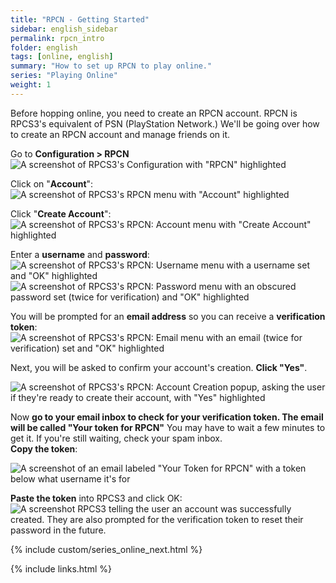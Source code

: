 ```yaml
---
title: "RPCN - Getting Started"
sidebar: english_sidebar
permalink: rpcn_intro
folder: english
tags: [online, english]
summary: "How to set up RPCN to play online."
series: "Playing Online"
weight: 1
---
```


Before hopping online, you need to create an RPCN account. RPCN is RPCS3's equivalent of PSN (PlayStation Network.) We'll be going over how to create an RPCN account and manage friends on it.

Go to **Configuration > RPCN**
![A screenshot of RPCS3's Configuration with "RPCN" highlighted](https://rb3pc.milohax.org/images/rpcn/rpcn.png "RPCS3: RPCN")

Click on "**Account**":  
![A screenshot of RPCS3's RPCN menu with "Account" highlighted](https://rb3pc.milohax.org/images/rpcn/rpcnpopup.png "RPCN")

Click "**Create Account**":  
![A screenshot of RPCS3's RPCN: Account menu with "Create Account" highlighted](https://rb3pc.milohax.org/images/rpcn/account.png "RPCN: Account")

Enter a **username** and **password**:  
![A screenshot of RPCS3's RPCN: Username menu with a username set and "OK" highlighted](https://rb3pc.milohax.org/images/rpcn/user.png "RPCN: User")  
![A screenshot of RPCS3's RPCN: Password menu with an obscured password set (twice for verification) and "OK" highlighted](https://rb3pc.milohax.org/images/rpcn/password.png "RPCN: Password")  

You will be prompted for an **email address** so you can receive a **verification token**:  
![A screenshot of RPCS3's RPCN: Email menu with an email (twice for verification) set and "OK" highlighted](https://rb3pc.milohax.org/images/rpcn/email.png "RPCN: Email")  

Next, you will be asked to confirm your account's creation. **Click "Yes"**.

![A screenshot of RPCS3's RPCN: Account Creation popup, asking the user if they're ready to create their account, with "Yes" highlighted](https://rb3pc.milohax.org/images/rpcn/confirm.png "RPCN: Account Creation")

Now **go to your email inbox to check for your verification token. The email will be called "Your token for RPCN"** You may have to wait a few minutes to get it. If you're still waiting, check your spam inbox.  
**Copy the token**:

![A screenshot of an email labeled "Your Token for RPCN" with a token below what username it's for](https://rb3pc.milohax.org/images/rpcn/emailtoken.png "Your token for RPCN")

**Paste the token** into RPCS3 and click OK:  
![A screenshot RPCS3 telling the user an account was successfully created. They are also prompted for the verification token to reset their password in the future.](https://rb3pc.milohax.org/images/rpcn/created.png "RPCN: Username")

{% include custom/series_online_next.html %}

{% include links.html %}